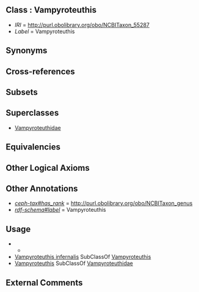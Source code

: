 
## Class : Vampyroteuthis

 * *IRI* = http://purl.obolibrary.org/obo/NCBITaxon_55287
 * *Label* = Vampyroteuthis

## Synonyms


## Cross-references


## Subsets


## Superclasses

 * [Vampyroteuthidae](../../NCBITaxon/70/NCBITaxon_126370.md)

## Equivalencies


## Other Logical Axioms


## Other Annotations

 * *[ceph-tax#has_rank](../../ceph-tax#has/nk/ceph-tax#has_rank.md)* = http://purl.obolibrary.org/obo/NCBITaxon_genus
 * *[rdf-schema#label](../../el/rdf-schema#label.md)* = Vampyroteuthis

## Usage

 * -
 * [Vampyroteuthis infernalis](../../NCBITaxon/88/NCBITaxon_55288.md) SubClassOf [Vampyroteuthis](../../NCBITaxon/87/NCBITaxon_55287.md)
 * [Vampyroteuthis](../../NCBITaxon/87/NCBITaxon_55287.md) SubClassOf [Vampyroteuthidae](../../NCBITaxon/70/NCBITaxon_126370.md)

## External Comments

